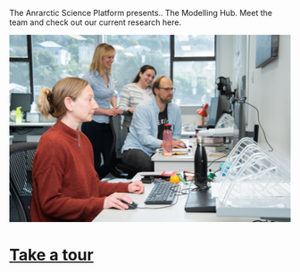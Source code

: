 The Anrarctic Science Platform presents.. The Modelling Hub.
Meet the team and check out our current research here.

[![Screenshot](./images/modelling_hub.jpg)](https://wowchemy.com/hugo-themes/)

# [Take a tour](https://modellinghub.github.io/Modelling-Hub/tour)